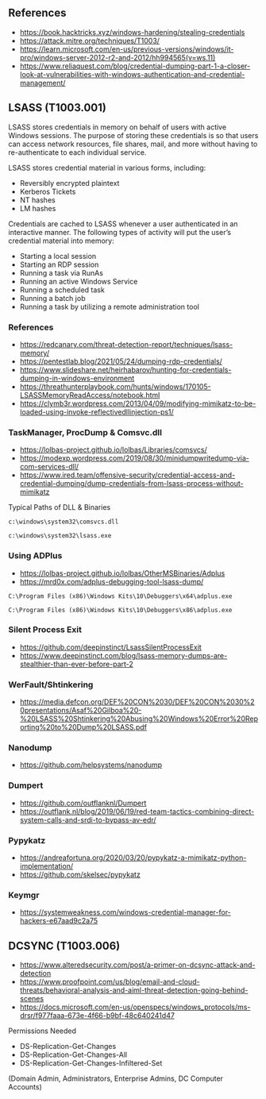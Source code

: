 ## References
 - https://book.hacktricks.xyz/windows-hardening/stealing-credentials
 - https://attack.mitre.org/techniques/T1003/
 - https://learn.microsoft.com/en-us/previous-versions/windows/it-pro/windows-server-2012-r2-and-2012/hh994565(v=ws.11)
- https://www.reliaquest.com/blog/credential-dumping-part-1-a-closer-look-at-vulnerabilities-with-windows-authentication-and-credential-management/

## LSASS (T1003.001)
LSASS stores credentials in memory on behalf of users with active Windows sessions. The purpose of storing these credentials is so that users can access network resources, file shares, mail, and more without having to re-authenticate to each individual service.

LSASS stores credential material in various forms, including:
-   Reversibly encrypted plaintext
-   Kerberos Tickets
-   NT hashes
-   LM hashes

Credentials are cached to LSASS whenever a user authenticated in an interactive manner. The following types of activity will put the user’s credential material into memory:
-   Starting a local session
-   Starting an RDP session
-   Running a task via RunAs
-   Running an active Windows Service
-   Running a scheduled task
-   Running a batch job
-   Running a task by utilizing a remote administration tool

### References
- https://redcanary.com/threat-detection-report/techniques/lsass-memory/
- https://pentestlab.blog/2021/05/24/dumping-rdp-credentials/
- https://www.slideshare.net/heirhabarov/hunting-for-credentials-dumping-in-windows-environment
- https://threathunterplaybook.com/hunts/windows/170105-LSASSMemoryReadAccess/notebook.html
- https://clymb3r.wordpress.com/2013/04/09/modifying-mimikatz-to-be-loaded-using-invoke-reflectivedllinjection-ps1/

### TaskManager, ProcDump & Comsvc.dll
- https://lolbas-project.github.io/lolbas/Libraries/comsvcs/
- https://modexp.wordpress.com/2019/08/30/minidumpwritedump-via-com-services-dll/
- https://www.ired.team/offensive-security/credential-access-and-credential-dumping/dump-credentials-from-lsass-process-without-mimikatz

Typical Paths of DLL & Binaries
~~~
c:\windows\system32\comsvcs.dll

c:\windows\system32\lsass.exe
~~~

### Using ADPlus
- https://lolbas-project.github.io/lolbas/OtherMSBinaries/Adplus
- https://mrd0x.com/adplus-debugging-tool-lsass-dump/
~~~
C:\Program Files (x86)\Windows Kits\10\Debuggers\x64\adplus.exe

C:\Program Files (x86)\Windows Kits\10\Debuggers\x86\adplus.exe
~~~

### Silent Process Exit
- https://github.com/deepinstinct/LsassSilentProcessExit
- https://www.deepinstinct.com/blog/lsass-memory-dumps-are-stealthier-than-ever-before-part-2

### WerFault/Shtinkering
- https://media.defcon.org/DEF%20CON%2030/DEF%20CON%2030%20presentations/Asaf%20Gilboa%20-%20LSASS%20Shtinkering%20Abusing%20Windows%20Error%20Reporting%20to%20Dump%20LSASS.pdf

### Nanodump
- https://github.com/helpsystems/nanodump

### Dumpert
- https://github.com/outflanknl/Dumpert
- https://outflank.nl/blog/2019/06/19/red-team-tactics-combining-direct-system-calls-and-srdi-to-bypass-av-edr/

### Pypykatz
- https://andreafortuna.org/2020/03/20/pypykatz-a-mimikatz-python-implementation/
- https://github.com/skelsec/pypykatz

### Keymgr
- https://systemweakness.com/windows-credential-manager-for-hackers-e67aad9c2a75

## DCSYNC (T1003.006)
- https://www.alteredsecurity.com/post/a-primer-on-dcsync-attack-and-detection
- https://www.proofpoint.com/us/blog/email-and-cloud-threats/behavioral-analysis-and-aiml-threat-detection-going-behind-scenes
-  https://docs.microsoft.com/en-us/openspecs/windows_protocols/ms-drsr/f977faaa-673e-4f66-b9bf-48c640241d47

Permissions Needed
- DS-Replication-Get-Changes
- DS-Replication-Get-Changes-All
- DS-Replication-Get-Changes-Infiltered-Set

(Domain Admin, Administrators, Enterprise Admins, DC Computer Accounts)
